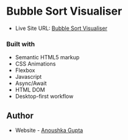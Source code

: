 # Bubble Sort Visualiser

- Live Site URL: [Bubble Sort Visualiser](https://anoushkagupta876.github.io/bubbleSort/)

### Built with

- Semantic HTML5 markup
- CSS Animations
- Flexbox
- Javascript
- Async/Await
- HTML DOM
- Desktop-first workflow

## Author
- Website - [Anoushka Gupta](https://anoushkagupta876.github.io/AnoushkaG/)
